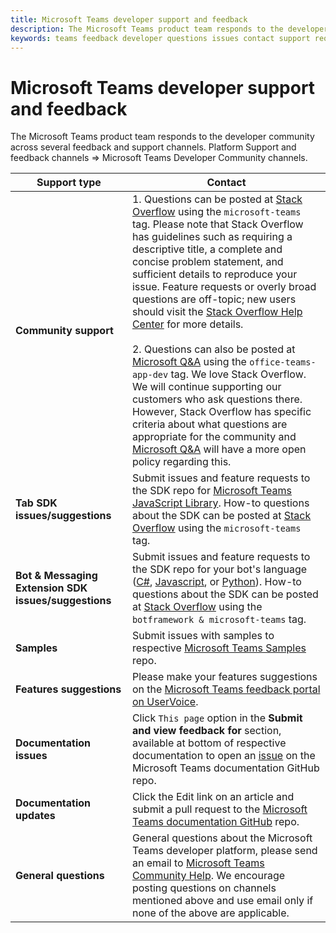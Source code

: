 ```yaml
---
title: Microsoft Teams developer support and feedback
description: The Microsoft Teams product team responds to the developer community across several feedback and support channels.
keywords: teams feedback developer questions issues contact support request bugs contributions 
---
```


# Microsoft Teams developer support and feedback

The Microsoft Teams product team responds to the developer community across several feedback and support channels.
Platform Support and feedback channels => Microsoft Teams Developer Community channels.


|            <strong>Support type</strong>            |               <strong>Contact</strong>                                                                                  |
|-----------------------------------------------------|---------------------------------------------------------------------------------------------------------------------------------------------------------------------------------------------------------------------------------------------------------------------------------------------------------------------------------------------------------------------------------------------------------------------------------------------------------------------------------------------------|
|         <strong>Community support</strong>          | 1. Questions can be posted at [Stack Overflow](https://stackoverflow.com/questions/tagged/microsoft-teams) using the `microsoft-teams` tag. Please note that Stack Overflow has guidelines such as requiring a descriptive title, a complete and concise problem statement, and sufficient details to reproduce your issue. Feature requests or overly broad questions are off-topic; new users should visit the [Stack Overflow Help Center](https://stackoverflow.com/help/how-to-ask) for more details.<br/><br/> 2. Questions can also be posted at [Microsoft Q&A]( https://docs.microsoft.com/en-us/answers/topics/office-teams-app-dev.html) using the `office-teams-app-dev` tag. We love Stack Overflow. We will continue supporting our customers who ask questions there. However, Stack Overflow has specific criteria about what questions are appropriate for the community and [Microsoft Q&A]( https://docs.microsoft.com/en-us/answers/topics/office-teams-app-dev.html) will have a more open policy regarding this.                                                            |
|        <strong>Tab SDK issues/suggestions</strong>        |  Submit issues and feature requests to the SDK repo for [Microsoft Teams JavaScript Library](https://github.com/OfficeDev/microsoft-teams-library-js). How-to questions about the SDK can be posted at [Stack Overflow](https://stackoverflow.com/questions/tagged/microsoft-teams) using the `microsoft-teams` tag.                                                                                                                                                                                                                       |
|            <strong>Bot & Messaging Extension SDK issues/suggestions</strong>             |       Submit issues and feature requests to the SDK repo for your bot's language ([C#](https://github.com/Microsoft/botbuilder-dotnet/), [Javascript](https://github.com/Microsoft/botbuilder-js), or [Python](https://github.com/Microsoft/botbuilder-python)). How-to questions about the SDK can be posted at [Stack Overflow](https://stackoverflow.com/questions/tagged/botframewor%20microsoft-teams) using the `botframework & microsoft-teams` tag.                                                                                            |
| <strong>Samples</strong> |             Submit issues with samples to respective [Microsoft Teams Samples](/microsoftteams/platform/tutorials/code-samples) repo.                                                                                                                                                                                            |
| <strong>Features suggestions</strong>             |      Please make your features suggestions on the [Microsoft Teams feedback portal on UserVoice](https://microsoftteams.uservoice.com/forums/555103-public-preview/category/182881-developer-platform).                                                                                                                                                            |
|        <strong>Documentation issues</strong>        |                                                                                                                                                                      Click `This page` option in the <strong>Submit and view feedback for</strong> section, available at bottom of respective documentation to open an [issue](https://github.com/MicrosoftDocs/msteams-docs/issues) on the Microsoft Teams documentation GitHub repo.                                                                                                                                                                      |
|       <strong>Documentation updates</strong>        | Click the Edit link on an article and submit a pull request to the [Microsoft Teams documentation GitHub](https://github.com/MicrosoftDocs/msteams-docs) repo.                                                                                                                                                                      |
|          <strong>General questions</strong>           |          General questions about the Microsoft Teams developer platform, please send an email to [Microsoft Teams Community Help](mailto:microsoftteamsdev@microsoft.com). We encourage posting questions on channels mentioned above and use email only if none of the above are applicable.                                                                                                                                                                                                            |



